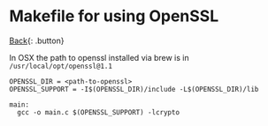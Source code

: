 # Makefile for using OpenSSL

[Back](../../index.md#c){: .button}

In OSX the path to openssl installed via brew is in `/usr/local/opt/openssl@1.1`

```make
OPENSSL_DIR = <path-to-openssl>
OPENSSL_SUPPORT = -I$(OPENSSL_DIR)/include -L$(OPENSSL_DIR)/lib

main:
  gcc -o main.c $(OPENSSL_SUPPORT) -lcrypto

```
